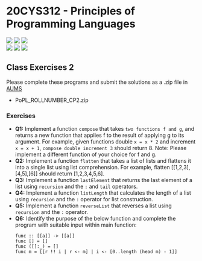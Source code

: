 # 20CYS312 - Principles of Programming Languages
![](https://img.shields.io/badge/Batch-21CYS-lightgreen) ![](https://img.shields.io/badge/UG-blue) ![](https://img.shields.io/badge/Subject-PPL-blue) <br/>
![](https://img.shields.io/badge/Lecture-2-orange) ![](https://img.shields.io/badge/Practical-3-orange) ![](https://img.shields.io/badge/Credits-3-orange)

## Class Exercises 2

Please complete these programs and submit the solutions as a .zip file in [AUMS](https://aumscb.amrita.edu/portal/site/67606/tool/5b707dc3-1d16-4617-a460-cb455024799a?null)
- PoPL_ROLLNUMBER_CP2.zip
 
### Exercises 
- **Q1:** Implement a function `compose` that takes `two functions f and g`, and returns a new function that applies f to the result of applying g to its argument.
  For example, given functions double `x = x * 2` and increment `x = x + 1`, `compose double increment 3` should return 8.
  Note: Please implement a different function of your choice for f and g.
- **Q2:** Implement a function `flatten` that takes a list of lists and flattens it into a single list using list comprehension.
  For example, flatten [[1,2,3],[4,5],[6]] should return [1,2,3,4,5,6].
- **Q3:** Implement a function `lastElement` that returns the last element of a list using `recursion` and the `:` and `tail` operators.
- **Q4:** Implement a function `listLength` that calculates the length of a list using `recursion` and the `:` operator for list construction.
- **Q5:** Implement a function `reverseList` that reverses a list using `recursion` and the `:` operator.
- **Q6:** Identify the purpose of the below function and complete the program with suitable input within main function:
  ```
  func :: [[a]] -> [[a]]
  func [] = []
  func ([]:_) = []
  func m = [[r !! i | r <- m] | i <- [0..length (head m) - 1]]
  ```
